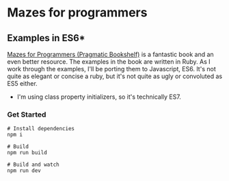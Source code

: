 # Mazes for programmers
## Examples in ES6*

[Mazes for Programmers (Pragmatic Bookshelf)](https://pragprog.com/book/jbmaze/mazes-for-programmers) is a fantastic book and an even better resource. The examples in the book are written in Ruby. As I work through the examples, I'll be porting them to Javascript, ES6. It's not quite as elegant or concise a ruby, but it's not quite as ugly or convoluted as ES5 either.

* I'm using class property initializers, so it's technically ES7.

### Get Started
```
# Install dependencies
npm i

# Build
npm run build

# Build and watch
npm run dev
```
